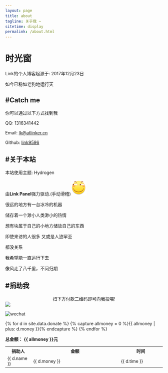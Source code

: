 ```yaml
---
layout: page
title: about
tagline: 关于我 ~
sitetime: display
permalink: /about.html
---
```


# 时光窗

Link的个人博客起源于: 2017年12月23日

如今已稳如老狗地运行<span id="sitetime2"></span>天

## #Catch me

你可以通过以下方式找到我

QQ: 1316341442

Email: <a href="mailto:lk@atlinker.cn">lk@atlinker.cn</a>

Github: [link9596](https://github.com/link9596)

## #关于本站

本站使用主题: Hydrogen

由**Link Panel**强力驱动.(手动滑稽)![手动滑稽](/exp/funny.png)


很远的地方有一台冰冷的机器

储存着一个渺小人类渺小的热情

想有块属于自己的小地方储放自己的东西

即使来访的人很多 又或是人迹罕至

都没关系

我希望能一直运行下去

像风走了八千里，不问归期

## #捐助我

<center>扫下方付款二维码即可向我投喂!</center>

<img align="center" style="display:table-cell" src="https://atlinker.cn/pay/pay.png">

![wechat](https://atlinker.cn/pay/wechat.png)

<table>
  <tr>
    <th width="10%">捐助人</th>
    <th width="40%">金额</th>
    <th width="20%">时间</th>
  </tr>
 {% for d in site.data.donate %}
{% capture allmoney = 0 %}{{ allmoney | plus: d.money }}{% endcapture %}
  <tr>
    <td> {{ d.name }} </td>
    <td> {{ d.money }} </td>
    <td> {{ d.time }} </td>
  </tr>
 {% endfor %}<p><b>总金额： {{ allmoney }}元</b></p>
</table>

